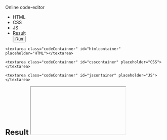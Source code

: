 
<html lang="en">
<head>
    <meta charset="UTF-8">
    <meta http-equiv="X-UA-Compatible" content="IE=edge">
    <meta name="viewport" content="width=device-width, initial-scale=1.0">
    <script type="text/javascript" src="https://code.jquery.com/jquery-3.3.1.min.js"></script>
<script src="https://code.jquery.com/ui/1.12.1/jquery-ui.min.js"
  integrity="sha256-VazP97ZCwtekAsvgPBSUwPFKdrwD3unUfSGVYrahUqU="
crossorigin="anonymous"></script>
<link href="https://code.jquery.com/ui/1.10.4/themes/ui-lightness/jquery-ui.css" rel="stylesheet">
    <title>Document</title>
    <link rel="stylesheet" href="./style.css" >
    <script src="./app.js"></script>
</head>
<body>
    <p>Online code-editor</p>
    
<div class="codeContainer">
    <ul class="list-item">
        <li class="toggle" id="html">HTML</li>
        <li class="toggle" id="css">CSS</li>
        <li class="toggle" id="js">JS</li>
        <li class="toggle" id="result">Result</li>
        <button class="toggle run-btn">Run</button>
    </ul>
   
    
    <textarea class="codeContainner" id="htmlcontainer" placeholder="HTML"></textarea>

    <textarea class="codeContainner" id="csscontainer" placeholder="CSS"></textarea>

    <textarea class="codeContainner" id="jscontainer" placeholder="JS"></textarea>
  

  
</div>
<div>
<span style="font-weight: bold; font-size: 1.5rem;" >Result</span>
<iframe class="iframe-css" id="myframe"></iframe>
</div>
</body>
</html>
